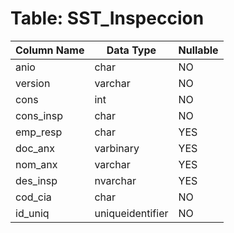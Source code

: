 # Table: SST_Inspeccion

| Column Name | Data Type | Nullable |
|-------------|-----------|----------|
| anio | char | NO |
| version | varchar | NO |
| cons | int | NO |
| cons_insp | char | NO |
| emp_resp | char | YES |
| doc_anx | varbinary | YES |
| nom_anx | varchar | YES |
| des_insp | nvarchar | YES |
| cod_cia | char | NO |
| id_uniq | uniqueidentifier | NO |
